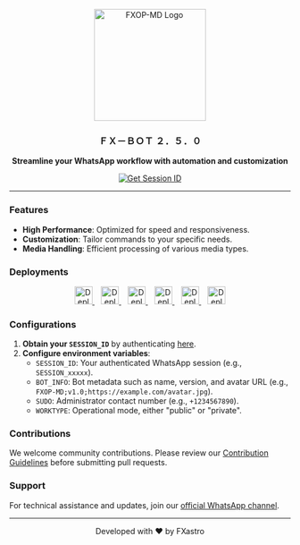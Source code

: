 <p align="center">
  <img src="https://github.com/user-attachments/assets/1952f21e-2152-4097-b8c2-9d06bed8aa8c" alt="FXOP-MD Logo" width="200"/>
</p>

<h3 align="center">ＦＸ－ＢＯＴ ２．５．０</h3>

<p align="center">
  <strong>Streamline your WhatsApp workflow with automation and customization</strong>
</p>

<p align="center">
  <a href="https://fx-session-966bdc8172d5.herokuapp.com/code">
    <img src="https://img.shields.io/badge/Get%20Session%20ID-000?style=for-the-badge&logo=server&logoColor=white" alt="Get Session ID"/>
  </a>
</p>

---

### Features

- **High Performance**: Optimized for speed and responsiveness.
- **Customization**: Tailor commands to your specific needs.
- **Media Handling**: Efficient processing of various media types.

### Deployments

<div align="center">
  <a href="https://www.heroku.com/deploy?template=https://github.com/FXastro/fxop-md">
    <img src="https://www.herokucdn.com/deploy/button.svg" alt="Deploy to Heroku" height="32">
  </a>
  &nbsp;&nbsp;
  <a href="https://app.koyeb.com/services/deploy?type=docker&image=docker.io/fxastro/fxop-md&name=fxop-md-demo&env[SESSION_ID]=Session~&env[BOT_INFO]=ᴀsᴛʀᴏ;ғxᴏᴘ-ᴍᴅ&env[SUDO]=2348039607375&env[ANTILINK]=true&env[PORT]=8000&service_type=worker">
    <img src="https://www.koyeb.com/static/images/deploy/button.svg" alt="Deploy to Koyeb" height="32">
  </a>
  &nbsp;&nbsp;
  <a href="https://render.com/deploy?repo=https://github.com/FXastro/fxop-md&env=SESSION_ID,BOT_INFO">
    <img src="https://render.com/images/deploy-to-render-button.svg" alt="Deploy to Render" height="32">
  </a>
  &nbsp;&nbsp;
  <a href="https://railway.app/new/template?template=https://github.com/FXastro/fxop-md&envs=SESSION_ID,BOT_INFO">
    <img src="https://railway.app/button.svg" alt="Deploy on Railway" height="32">
  </a>
  &nbsp;&nbsp;
  <a href="https://github.com/FXastro/fxop-md/blob/master/media/termux.md">
    <img src="https://img.shields.io/badge/Deploy%20on-Termux-1bb91f.svg?style=for-the-badge" alt="Deploy on Termux" height="32">
  </a>
  &nbsp;&nbsp;
  <a href="https://cpanel.net/">
    <img src="https://img.shields.io/badge/Deploy%20on-Pterodactyl-7289da.svg?style=for-the-badge" alt="Deploy on Pterodactyl" height="32">
  </a>
</div>

### Configurations

1. **Obtain your `SESSION_ID`** by authenticating [here](https://fx-session-966bdc8172d5.herokuapp.com/code).
2. **Configure environment variables**:
   - `SESSION_ID`: Your authenticated WhatsApp session (e.g., `SESSION_xxxxx`).
   - `BOT_INFO`: Bot metadata such as name, version, and avatar URL (e.g., `FXOP-MD;v1.0;https://example.com/avatar.jpg`).
   - `SUDO`: Administrator contact number (e.g., `+1234567890`).
   - `WORKTYPE`: Operational mode, either "public" or "private".

### Contributions

We welcome community contributions. Please review our [Contribution Guidelines](CONTRIBUTING.md) before submitting pull requests.

### Support

For technical assistance and updates, join our [official WhatsApp channel](https://whatsapp.com/channel/0029VambPbJ2f3ERs37HvM2J).

---

<p align="center">Developed with ❤️ by FXastro</p>
